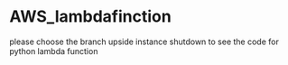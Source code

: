 # AWS_lambdafinction

please choose the branch upside instance shutdown to see the code for python lambda function 
